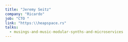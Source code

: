 ```yaml
---
title: "Jeremy Seitz"
company: "Ricardo"
job: "CTO "
link: "https:\\heapspace.rs"
talks:
  - musings-and-music-modular-synths-and-microservices
---
```

